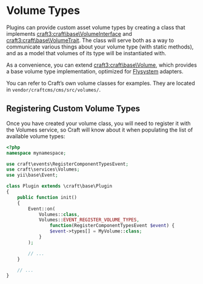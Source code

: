# Volume Types

Plugins can provide custom asset volume types by creating a class that implements <craft3:craft\base\VolumeInterface> and <craft3:craft\base\VolumeTrait>. The class will serve both as a way to communicate various things about your volume type (with static methods), and as a model that volumes of its type will be instantiated with.

As a convenience, you can extend <craft3:craft\base\Volume>, which provides a base volume type implementation, optimized for [Flysystem](https://flysystem.thephpleague.com/) adapters.

You can refer to Craft’s own volume classes for examples. They are located in `vendor/craftcms/cms/src/volumes/`.

## Registering Custom Volume Types

Once you have created your volume class, you will need to register it with the Volumes service, so Craft will know about it when populating the list of available volume types:

```php
<?php
namespace mynamespace;

use craft\events\RegisterComponentTypesEvent;
use craft\services\Volumes;
use yii\base\Event;

class Plugin extends \craft\base\Plugin
{
    public function init()
    {
        Event::on(
            Volumes::class,
            Volumes::EVENT_REGISTER_VOLUME_TYPES,
                function(RegisterComponentTypesEvent $event) {
                $event->types[] = MyVolume::class;
            }
        );

        // ...
    }

    // ...
}
```

